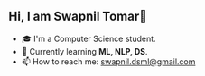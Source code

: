 ## Hi, I am Swapnil Tomar👋
- 🎓 I'm a Computer Science student.  
- 🌱 Currently learning **ML, NLP, DS**. 
- 📫 How to reach me: swapnil.dsml@gmail.com
<!--
**swapniltomar27/swapniltomar27** is a ✨ _special_ ✨ repository because its `README.md` (this file) appears on your GitHub profile.

Here are some ideas to get you started:
- 🎓 I'm a Computer Science student.  
- 🌱 Currently learning **ML, NLP, DS**.  
- 🤝 Open to collaborating on open-source projects.  
- 🔭 I’m currently working on 
- 🌱 I’m currently learning ...
- 👯 I’m looking to collaborate on ...
- 🤔 I’m looking for help with ...
- 💬 Ask me about ...
- 📫 How to reach me: ...
- 😄 Pronouns: ...
- ⚡ Fun fact: ...
-->
